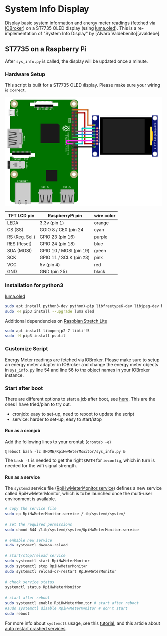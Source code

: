 # System Info Display

Display basic system information and energy meter readings (fetched via [IOBroker][]) on a ST7735 OLED display (using [luma.oled][]).
This is a re-implementation of "System Info Display" by [Alvaro Valdebenito][avaldebe].

[IOBroker]: https://www.iobroker.net/#en/download
[luma.oled]: https://github.com/rm-hull/luma.oled

## ST7735 on a Raspberry Pi

After `sys_info.py` is called, the display will be updated once a minute.

### Hardware Setup ###
This script is built for a ST7735 OLED display. Please make sure your wiring is correct. 

![ST7735 wiring](assets/rpi-wiring.png?raw=true "ST7735 wiring")

| TFT LCD pin | RaspberryPi pin | wire color |
| --- | --- | --- |
| LEDA | 3.3v (pin 1) | orange |
| CS (SS) | GOIO 8 / CE0 (pin 24) | cyan |
| RS (Reg. Sel.) | GPIO 23 (pin 16) | purple |
| RES (Reset) | GPIO 24 (pin 18) | blue |
| SDA (MOSI) | GPIO 10 / MOSI (pin 19) | green |
| SCK | GPIO 11 / SCLK (pin 23) | pink |
| VCC | 5v (pin 4) | red |
| GND | GND (pin 25) | black |

### Installation for python3

[luma.oled][install.oled]

```bash
sudo apt install python3-dev python3-pip libfreetype6-dev libjpeg-dev build-essential
sudo -H pip3 install --upgrade luma.oled
```

Additional dependencies on [Raspbian Stretch Lite][raspbian]

```bash
sudo apt install libopenjp2-7 libtiff5
sudo -H pip3 install psutil
```

[install.oled]: https://luma-oled.readthedocs.io/en/latest/install.html
[raspbian]: https://www.raspberrypi.org/downloads/raspbian/

### Customize Script ###
Energy Meter readings are fetched via IOBroker. Please make sure to setup an energy meter adapter in IOBroker and change the energy meter objects in `sys_info.py` line 54 and line 56 to the object names in your IOBroker instance.

### Start after boot

There are different options to start a job after boot, see [here](howto).
This are the ones I have tried/plan to try out.

- cronjob: easy to set-up, need to reboot to update the script
- service: harder to set-up, easy to start/stop

[howto]: https://www.dexterindustries.com/howto/run-a-program-on-your-raspberry-pi-at-startup/

#### Run as a cronjob

Add the following lines to your crontab (`crontab -e`)

```crontab
@reboot bash -lc $HOME/RpiHwMeterMonitor/sys_info.py &
```

The `bash -l` is needed to get the right `$PATH` for `iwconfig`,
which in turn is needed for the wifi signal strength.

#### Run as a service

 The `systemd` service file ([RpiHwMeterMonitor.service](RpiHwMeterMonitor.service))
 defines a new service called RpiHwMeterMonitor,
 which is to be launched once the multi-user environment is available.

```bash
# copy the service file
sudo cp RpiHwMeterMonitor.service /lib/systemd/system/

# set the required permissions
sudo chmod 644 /lib/systemd/system/RpiHwMeterMonitor.service

# enhable new service
sudo systemctl daemon-reload

# start/stop/reload service
sudo systemctl start RpiHwMeterMonitor
sudo systemctl stop RpiHwMeterMonitor
sudo systemctl reload-or-restart RpiHwMeterMonitor

# check service status
systemctl status RpiHwMeterMonitor

# start after reboot
sudo systemctl enable RpiHwMeterMonitor # start after reboot
#sudo systemctl disable RpiHwMeterMonitor # don't start
sudo reboot
```

For more info about `systemctl` usage, see this [tutorial][systemctl],
and this article about [auto restart crashed services][restart].

[systemctl]: https://www.digitalocean.com/community/tutorials/how-to-use-systemctl-to-manage-systemd-services-and-units
[restart]: https://singlebrook.com/2017/10/23/auto-restart-crashed-service-systemd/

